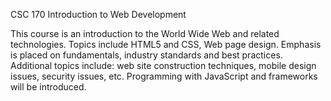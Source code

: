 CSC 170 Introduction to Web Development

This course is an introduction to the World Wide Web and related technologies. Topics include HTML5 and CSS, Web page design. Emphasis is placed on fundamentals, industry standards and best practices. Additional topics include: web site construction techniques, mobile design issues, security issues, etc. Programming with JavaScript and frameworks will be introduced.
